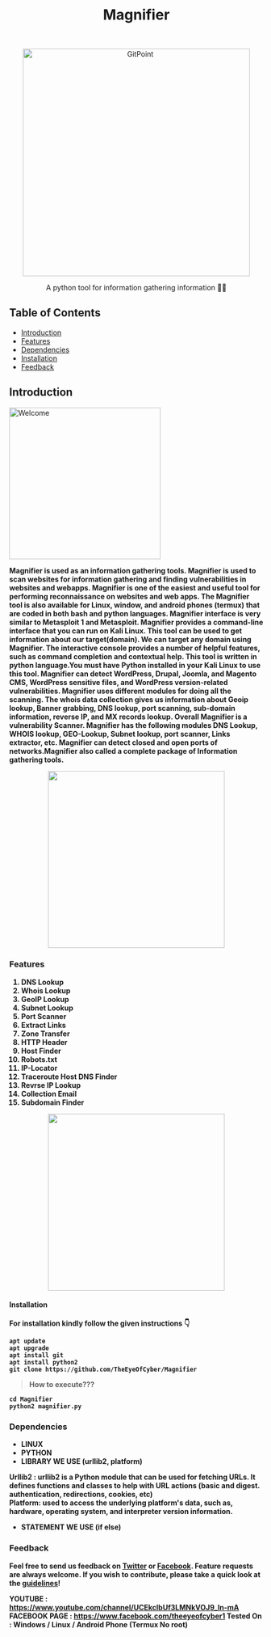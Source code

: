 <h1 align="center"> Magnifier </h1> <br>
<p align="center">
  <a href="https://theeyeofcyber.github.io/">
    <img alt="GitPoint" title="GitPoint" src="https://i.postimg.cc/RCgrtRbc/20211220-021653-0000-removebg-preview.png" width="450">
  </a>
</p>

<p align="center">
  A python tool for information gathering  information 💁‍♀️ 
</p>

<!-- START doctoc generated TOC please keep comment here to allow auto update -->
<!-- DON'T EDIT THIS SECTION, INSTEAD RE-RUN doctoc TO UPDATE -->
## Table of Contents

- [Introduction](#introduction)
- [Features](#features)
- [Dependencies](#dependencies)
- [Installation](#installation)
- [Feedback](#feedback)


<!-- END doctoc generated TOC please keep comment here to allow auto update -->


## Introduction
<p><img src="https://img.shields.io/badge/Welcome_To---Magnifier-red.svg?longCache=true&style=for-the-badge" alt="Welcome" width="300px" align="middle"></p>
<p><b>
<p1>Magnifier is used as an information gathering tools. Magnifier is used to scan websites for information gathering and finding vulnerabilities in websites and webapps. Magnifier is one of the easiest and useful tool for performing reconnaissance on websites and web apps. The Magnifier tool is also available for Linux, window, and android phones (termux) that are coded in both bash and python languages. Magnifier interface is very similar to Metasploit 1 and Metasploit. Magnifier provides a command-line interface that you can run on Kali Linux. This tool can be used to get information about our target(domain). We can target any domain using Magnifier. The interactive console provides a number of helpful features, such as command completion and contextual help. This tool is written in python language.You must have Python installed in your Kali Linux to use this tool. Magnifier can detect WordPress, Drupal, Joomla, and Magento CMS, WordPress sensitive files, and WordPress version-related vulnerabilities. Magnifier uses different modules for doing all the scanning. The whois data collection gives us information about Geoip lookup, Banner grabbing, DNS lookup, port scanning, sub-domain information, reverse IP, and MX records lookup. Overall Magnifier is a vulnerability Scanner. Magnifier has the 
following modules DNS Lookup, WHOIS lookup, GEO-Lookup, Subnet lookup, port scanner, Links extractor, etc. Magnifier can detect closed and open ports of networks.Magnifier also called a complete package of Information gathering tools. </p1>

<p align="center">
  <img src = "https://i.ibb.co/B6X94xb/images-2022-07-13-T043844-848.jpg" width=350>
</p>

### Features 
1. DNS Lookup 
2. Whois Lookup 
3. GeoIP Lookup 
4. Subnet Lookup 
5. Port Scanner 
6. Extract Links 
7. Zone Transfer 
8. HTTP Header 
9. Host Finder
10. Robots.txt
11. IP-Locator 
12. Traceroute Host DNS Finder
13. Revrse IP Lookup 
14. Collection Email 
15. Subdomain Finder
<p align="center">
  <img src = "https://i.ibb.co/JHZ9tH6/20220713-044737.jpg" width=350>
</p>

#### Installation 
For installation kindly follow the given instructions 👇
```linux
apt update 
apt upgrade
apt install git
apt install python2
git clone https://github.com/TheEyeOfCyber/Magnifier
```
> How to execute???

```console
cd Magnifier 
python2 magnifier.py
```

### Dependencies 
* LINUX
* PYTHON
* LIBRARY WE USE (urllib2, platform)

<b>Urllib2 :</b> urllib2 is a Python module that can be used for fetching URLs. It defines functions and 
classes to help with URL actions (basic and digest. authentication, redirections, cookies, etc)
</br><b>Platform:</b> used to access the underlying platform's data, such as, hardware, operating system, and 
interpreter version information.
* STATEMENT WE USE (if else)

### Feedback
Feel free to send us feedback on [Twitter](https://twitter.com/theeyeofcyber) or [Facebook](https://facebook.com/theeyeofcyber). Feature requests are always welcome. If you wish to contribute, please take a quick look at the [guidelines](./CONTRIBUTING.md)!

YOUTUBE   : https://www.youtube.com/channel/UCEkclbUf3LMNkVOJ9_ln-mA
</br>FACEBOOK PAGE : https://www.facebook.com/theeyeofcyber1
Tested On : Windows / Linux / Android Phone (Termux No root)



